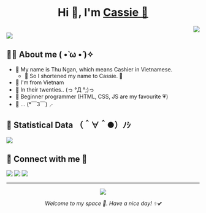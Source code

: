 <h1 align="center">Hi 👋, I'm <a href="https://siehome.vercel.app" target="blank">
Cassie 🌹</a></h1>
<img align=right src="https://media.tenor.com/FP3KLUuiKOkAAAAM/computer-typing.gif"><br>
<div align=left>
<a href="https://siehome.vercel.app" target="blank"><img src="https://readme-typing-svg.demolab.com?font=Patrick+Hand+SC&size=25&pause=1000&color=D973A4&width=435&lines=KawaiiCassie+%F0%9F%8C%B8;Bored+employee+by+day%2C+fangirl+by+night+%F0%9F%8D%91;Someone+who+is+new+to+HTML%2C+CSS%2C+JS%2C+PHP%2C...+%F0%9F%8C%BC"></a>
</div>

## 👩‍🌾 About me ( •̀ ω •́ )✧
- 🌼 My name is Thu Ngan, which means Cashier in Vietnamese.
  - 🤩 So I shortened my name to Cassie. 👏
- 💜 I'm from Vietnam
- 🌻 In their twenties.. (っ °Д °;)っ
- 🌷 Beginner programmer (HTML, CSS, JS are my favourite 💗)
- 🎐 ... (*￣3￣)╭

## 📝 Statistical Data （＾∀＾●）ﾉｼ
<a href="https://github.com/kawaiicassie" target="blank"><img src="https://github-readme-stats.vercel.app/api/top-langs?username=kawaiicassie&show_icons=true&locale=en&bg_color=282A36&text_color=F8F8F2&layout=compact"></a>

<h2>🎉 Connect with me 🤝</h2>
<a target="_blank" href="https://siehome.vercel.app"><img src="https://img.shields.io/badge/-Homepage-ff5e99?style=for-the-badge&logo=googlehome&logoColor=white"></img></a> <a target="_blank" href="https://kawaiicassie.github.io"><img src="https://img.shields.io/badge/-Blog-5ea6ff?style=for-the-badge&logo=blogger&logoColor=white"></img></a> <a target="_blank" href="mailto:lamngan1250@gmail.com"><img src="https://img.shields.io/badge/-Gmail-D14836?style=for-the-badge&logo=Gmail&logoColor=white"></img></a>

---
<div align=center>
<a href="https://kawaiicassie.github.io" target="blank"><img src="https://quotes-github-readme.vercel.app/api?type=horizontal&theme=dracula&quote=Tr%C6%B0%E1%BB%9Bc%20c%C6%A1n%20b%C3%A3o%20gi%C3%B4ng%20l%C3%A0%20m%E1%BB%99t%20b%E1%BA%A7u%20tr%E1%BB%9Di%20b%C3%ACnh%20y%C3%AAn"></a>
</div>

<i><p align="center">Welcome to my space 🎀. Have a nice day! ✨💕</p></i>
<!---
kawaiicassie/kawaiicassie is a ✨ special ✨ repository because its `README.md` (this file) appears on your GitHub profile.
You can click the Preview link to take a look at your changes.
--->
